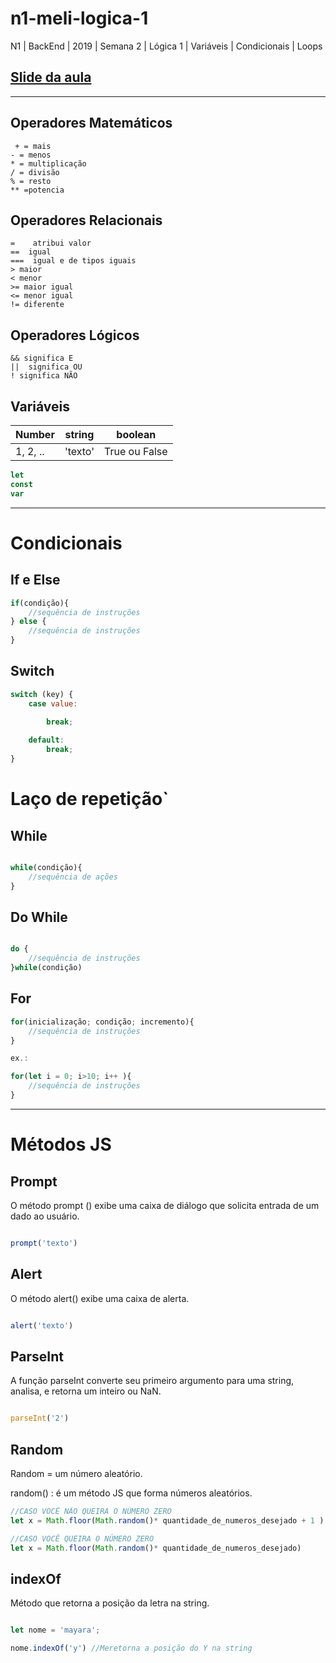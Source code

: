 # n1-meli-logica-1
N1 | BackEnd | 2019 | Semana 2 | Lógica 1 | Variáveis | Condicionais | Loops

##  [Slide da aula](https://docs.google.com/presentation/d/1uFxblStj9zhe_CNppsVr9RsBB4nf_8_5VG6Gd8qJ6CI/edit?usp=sharing)
****

## Operadores Matemáticos

 ```
  + = mais
 - = menos
 * = multiplicação
 / = divisão
 % = resto
 ** =potencia  
 ``` 

 ## Operadores Relacionais

 ```
 =    atribui valor
 ==  igual 
 ===  igual e de tipos iguais
 > maior
 < menor
 >= maior igual
 <= menor igual
 != diferente
 ``` 

 ## Operadores Lógicos

 ```
 && significa E
 ||  significa OU
 ! significa NÃO
 ```

 ## Variáveis

|Number     |   string          |   boolean                |
|------------|------------ |---------------------|
|  1, 2, ..      | 'texto'        |  True ou False       |

 ```js
let 
const
var
 ```
***
 # Condicionais

## If e Else
```js
if(condição){
    //sequência de instruções
} else {
    //sequência de instruções
}
```

## Switch 

```js
switch (key) {
    case value:
        
        break;

    default:
        break;
}
```

# Laço de repetição`


## While
```js

while(condição){
    //sequência de ações
}

```

## Do While

```js

do {
    //sequência de instruções
}while(condição)

```

## For
```js
for(inicialização; condição; incremento){
    //sequência de instruções    
}

ex.: 

for(let i = 0; i>10; i++ ){
    //sequência de instruções    
}
```
****
# Métodos JS

## Prompt

O método prompt () exibe uma caixa de diálogo que solicita entrada de um dado ao
usuário.


```js

prompt('texto')

```

## Alert

O método alert() exibe uma caixa de alerta.



```js

alert('texto')

```

## ParseInt

A função parseInt converte seu primeiro argumento para uma string, analisa, e
retorna um inteiro ou NaN.

```js

parseInt('2')

```

## Random

Random = um número aleatório.

random() : é um método JS que forma números aleatórios.

```js
//CASO VOCÊ NÃO QUEIRA O NÚMERO ZERO
let x = Math.floor(Math.random()* quantidade_de_numeros_desejado + 1 )

//CASO VOCÊ QUEIRA O NÚMERO ZERO
let x = Math.floor(Math.random()* quantidade_de_numeros_desejado)
```

## indexOf

Método que retorna a posição da letra na string.

```js

let nome = 'mayara';

nome.indexOf('y') //Meretorna a posição do Y na string

```